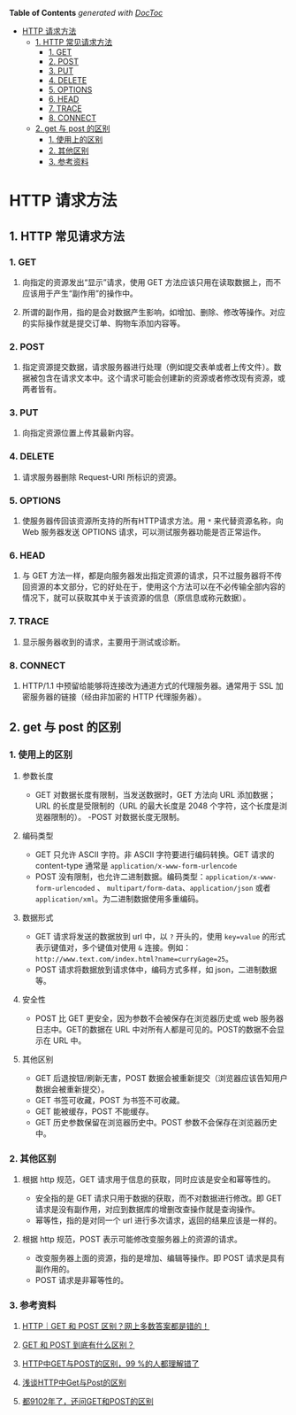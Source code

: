 <!-- START doctoc generated TOC please keep comment here to allow auto update -->
<!-- DON'T EDIT THIS SECTION, INSTEAD RE-RUN doctoc TO UPDATE -->
**Table of Contents**  *generated with [DocToc](https://github.com/thlorenz/doctoc)*

- [HTTP 请求方法](#http-%E8%AF%B7%E6%B1%82%E6%96%B9%E6%B3%95)
  - [1. HTTP 常见请求方法](#1-http-%E5%B8%B8%E8%A7%81%E8%AF%B7%E6%B1%82%E6%96%B9%E6%B3%95)
    - [1. GET](#1-get)
    - [2. POST](#2-post)
    - [3. PUT](#3-put)
    - [4. DELETE](#4-delete)
    - [5. OPTIONS](#5-options)
    - [6. HEAD](#6-head)
    - [7. TRACE](#7-trace)
    - [8. CONNECT](#8-connect)
  - [2. get 与 post 的区别](#2-get-%E4%B8%8E-post-%E7%9A%84%E5%8C%BA%E5%88%AB)
    - [1. 使用上的区别](#1-%E4%BD%BF%E7%94%A8%E4%B8%8A%E7%9A%84%E5%8C%BA%E5%88%AB)
    - [2. 其他区别](#2-%E5%85%B6%E4%BB%96%E5%8C%BA%E5%88%AB)
    - [3. 参考资料](#3-%E5%8F%82%E8%80%83%E8%B5%84%E6%96%99)

<!-- END doctoc generated TOC please keep comment here to allow auto update -->

# HTTP 请求方法

## 1. HTTP 常见请求方法

### 1. GET

1. 向指定的资源发出“显示”请求，使用 GET 方法应该只用在读取数据上，而不应该用于产生“副作用”的操作中。

2. 所谓的副作用，指的是会对数据产生影响，如增加、删除、修改等操作。对应的实际操作就是提交订单、购物车添加内容等。

### 2. POST

1. 指定资源提交数据，请求服务器进行处理（例如提交表单或者上传文件）。数据被包含在请求文本中。这个请求可能会创建新的资源或者修改现有资源，或两者皆有。

### 3. PUT

1. 向指定资源位置上传其最新内容。

### 4. DELETE

1. 请求服务器删除 Request-URI 所标识的资源。

### 5. OPTIONS

1. 使服务器传回该资源所支持的所有HTTP请求方法。用 `*` 来代替资源名称，向 Web 服务器发送 OPTIONS 请求，可以测试服务器功能是否正常运作。

### 6. HEAD

1. 与 GET 方法一样，都是向服务器发出指定资源的请求，只不过服务器将不传回资源的本文部分，它的好处在于，使用这个方法可以在不必传输全部内容的情况下，就可以获取其中关于该资源的信息（原信息或称元数据）。

### 7. TRACE

1. 显示服务器收到的请求，主要用于测试或诊断。

### 8. CONNECT

1. HTTP/1.1 中预留给能够将连接改为通道方式的代理服务器。通常用于 SSL 加密服务器的链接（经由非加密的 HTTP 代理服务器）。

## 2. get 与 post 的区别

### 1. 使用上的区别

1. 参数长度
   - GET 对数据长度有限制，当发送数据时，GET 方法向 URL 添加数据；URL 的长度是受限制的（URL 的最大长度是 2048 个字符，这个长度是浏览器限制的）。
   -POST 对数据长度无限制。

2. 编码类型
   - GET 只允许 ASCII 字符。非 ASCII 字符要进行编码转换。GET 请求的 content-type 通常是 `application/x-www-form-urlencode`
   - POST 没有限制，也允许二进制数据。编码类型：`application/x-www-form-urlencoded` 、 `multipart/form-data`、`application/json` 或者 `application/xml`。为二进制数据使用多重编码。

3. 数据形式
   - GET 请求将发送的数据放到 url 中，以 `?` 开头的，使用 `key=value` 的形式表示键值对，多个键值对使用 `&` 连接。例如：`http://www.text.com/index.html?name=curry&age=25`。
   - POST 请求将数据放到请求体中，编码方式多样，如 json，二进制数据等。

4. 安全性
   - POST 比 GET 更安全，因为参数不会被保存在浏览器历史或 web 服务器日志中。GET的数据在 URL 中对所有人都是可见的。POST的数据不会显示在 URL 中。

5. 其他区别
   - GET 后退按钮/刷新无害，POST 数据会被重新提交（浏览器应该告知用户数据会被重新提交）。
   - GET 书签可收藏，POST 为书签不可收藏。
   - GET 能被缓存，POST 不能缓存。
   - GET 历史参数保留在浏览器历史中。POST 参数不会保存在浏览器历史中。
   
### 2. 其他区别

1. 根据 http 规范，GET 请求用于信息的获取，同时应该是安全和幂等性的。
   - 安全指的是 GET 请求只用于数据的获取，而不对数据进行修改。即 GET 请求是没有副作用，对应到数据库的增删改查操作就是查询操作。
   - 幂等性，指的是对同一个 url 进行多次请求，返回的结果应该是一样的。

2. 根据 http 规范，POST 表示可能修改变服务器上的资源的请求。
   - 改变服务器上面的资源，指的是增加、编辑等操作。即 POST 请求是具有副作用的。
   - POST 请求是非幂等性的。

### 3. 参考资料

1. [HTTP｜GET 和 POST 区别？网上多数答案都是错的！](https://www.jianshu.com/p/fd67b576365d)

2. [GET 和 POST 到底有什么区别？](https://www.zhihu.com/question/28586791)

3. [HTTP中GET与POST的区别，99 %的人都理解错了](https://zhuanlan.zhihu.com/p/114846445)

4. [浅谈HTTP中Get与Post的区别](https://www.cnblogs.com/hyddd/archive/2009/03/31/1426026.html)

5. [都9102年了，还问GET和POST的区别](https://segmentfault.com/a/1190000018129846)
 
